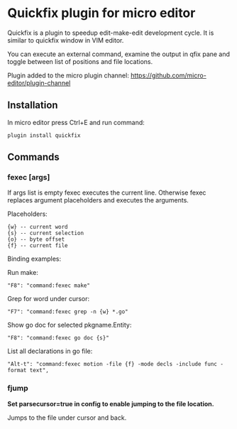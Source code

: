 # Quickfix plugin for micro editor

Quickfix is a plugin to speedup edit-make-edit development cycle.
It is similar to quickfix window in VIM editor.

You can execute an external command, examine the output in qfix pane
and toggle between list of positions and file locations.

Plugin added to the micro plugin channel:
https://github.com/micro-editor/plugin-channel

## Installation

In micro editor press Ctrl+E and run command:

	plugin install quickfix

## Commands

### fexec [args]

If args list is empty fexec executes the current line.
Otherwise fexec replaces argument placeholders and executes the arguments.

Placeholders:

	{w} -- current word
	{s} -- current selection
	{o} -- byte offset
	{f} -- current file

Binding examples:

Run make:

	"F8": "command:fexec make"

Grep for word under cursor:

	"F7": "command:fexec grep -n {w} *.go"

Show go doc for selected pkgname.Entity:

	"F8": "command:fexec go doc {s}"

List all declarations in go file:

	"Alt-t": "command:fexec motion -file {f} -mode decls -include func -format text",

### fjump

**Set parsecursor=true in config to enable jumping to the file location.**

Jumps to the file under cursor and back.
